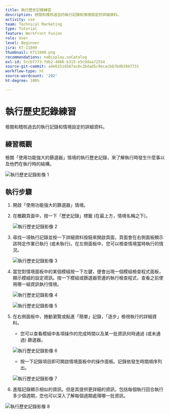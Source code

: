 ```yaml
---
title: 執行歷史記錄練習
description: 檢閱和稽核過去的執行記錄和情境設定的詳細資料。
activity: use
team: Technical Marketing
type: Tutorial
feature: Workfront Fusion
role: User
level: Beginner
jira: KT-11049
thumbnail: KT11049.png
recommendations: noDisplay,noCatalog
exl-id: 5ccbf773-fdb2-4886-b315-e5c9daa72554
source-git-commit: a4e61514567ac8c2b4ad5c9ecacb87bd83947731
workflow-type: ht
source-wordcount: '292'
ht-degree: 100%

---
```


# 執行歷史記錄練習

檢閱和稽核過去的執行記錄和情境設定的詳細資料。

## 練習概觀

檢閱「使用功能強大的篩選器」情境的執行歷史記錄，來了解執行時發生什麼事以及他們在執行時的結構。

![執行歷史記錄影像 1](../12-exercises/assets/execution-history-walkthrough-1.png)

## 執行步驟

1. 開啟「使用功能強大的篩選器」情境。
1. 在概觀頁面中，按一下「歷史記錄」標籤 (在最上方，情境名稱之下)。

   ![執行歷史記錄影像 2](../12-exercises/assets/execution-history-walkthrough-2.png)

1. 尋找一項執行記錄並按一下詳細資料按鈕來開啟頁面，頁面會在右側面板顯示該特定作業已執行 (或未執行)。在左側面板中，您可以檢查情境當時執行的情況。

   ![執行歷史記錄影像 3](../12-exercises/assets/execution-history-walkthrough-3.png)

1. 當您對情境面板中的某個模組按一下左鍵，便會出現一個模組檢查程式面板，顯示模組的設定資訊。按一下模組或篩選器旁邊的執行檢查程式，查看之前使用哪一組資訊執行情境。

   ![執行歷史記錄影像 4](../12-exercises/assets/execution-history-walkthrough-4.png)

   ![執行歷史記錄影像 5](../12-exercises/assets/execution-history-walkthrough-5.png)


1. 在右側面板中，捲動瀏覽或點進「簡單」記錄，「逐步」檢視執行的詳細資料。

   + 您可以查看模組中各項操作的完成時間以及某一批資訊何時通過 (或未通過) 篩選器。

   ![執行歷史記錄影像 6](../12-exercises/assets/execution-history-walkthrough-6.png)

   + 按一下記錄項目即可開啟情境面板中的操作面板。記錄依發生時間順序列出。


   ![執行歷史記錄影像 7](../12-exercises/assets/execution-history-walkthrough-7.png)


1. 進階記錄顯示相似的資訊。但是其提供更詳細的資訊，包括每個執行回合執行多少個週期，您也可以深入了解每個週期處理哪一批資訊。

![執行歷史記錄影像 8](../12-exercises/assets/execution-history-walkthrough-8.png)
